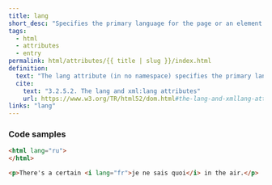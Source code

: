 ```yaml
---
title: lang
short_desc: "Specifies the primary language for the page or an element."
tags:
  - html
  - attributes
  - entry
permalink: html/attributes/{{ title | slug }}/index.html
definition:
  text: "The lang attribute (in no namespace) specifies the primary language for the element’s contents and for any of the element’s attributes that contain text."
  cite:
    text: "3.2.5.2. The lang and xml:lang attributes"
    url: https://www.w3.org/TR/html52/dom.html#the-lang-and-xmllang-attributes
links: "lang"
---
```


<h3><span>Code samples</span></h3>

```html
<html lang="ru">
</html>
```

```html
<p>There's a certain <i lang="fr">je ne sais quoi</i> in the air.</p>
```
